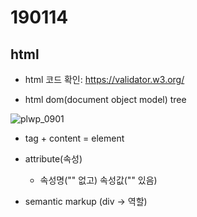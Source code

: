 # 190114

## html

* html 코드 확인: https://validator.w3.org/

* html dom(document object model) tree

![plwp_0901](C:\Users\student\TIL\Summary\image\plwp_0901.gif)

* tag + content = element

* attribute(속성)
  * 속성명("" 없고) 속성값("" 있음)
* semantic markup (div -> 역할)